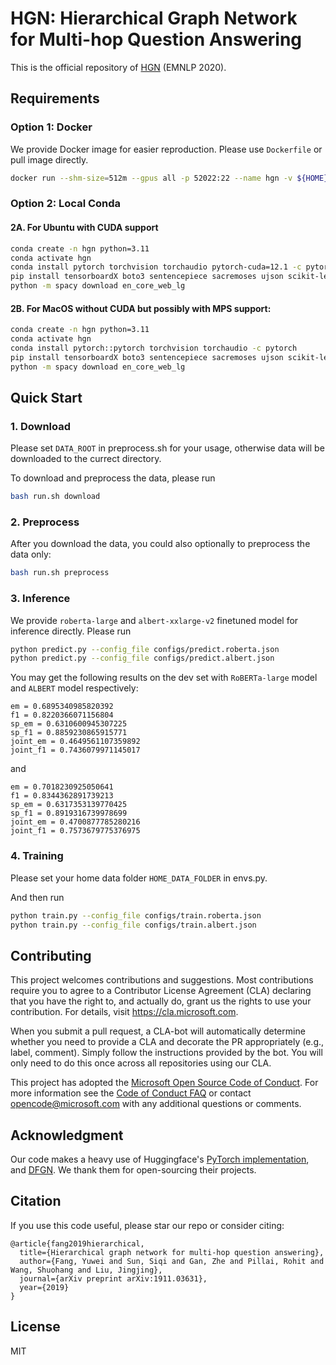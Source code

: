 # HGN: Hierarchical Graph Network for Multi-hop Question Answering

This is the official repository of [HGN](https://arxiv.org/abs/1911.03631) (EMNLP 2020).

## Requirements

### Option 1: Docker
We provide Docker image for easier reproduction. Please use `Dockerfile` or pull image directly.
```bash
docker run --shm-size=512m --gpus all -p 52022:22 --name hgn -v ${HOME}:${HOME} -it studyfang/hgn:latest
```

### Option 2: Local Conda

#### 2A. For Ubuntu with CUDA support
```bash
conda create -n hgn python=3.11
conda activate hgn
conda install pytorch torchvision torchaudio pytorch-cuda=12.1 -c pytorch -c nvidia
pip install tensorboardX boto3 sentencepiece sacremoses ujson scikit-learn datasets ujson transformers accelerate 'spacy[cuda12x]'
python -m spacy download en_core_web_lg
```

#### 2B. For MacOS without CUDA but possibly with MPS support:
```bash
conda create -n hgn python=3.11
conda activate hgn
conda install pytorch::pytorch torchvision torchaudio -c pytorch
pip install tensorboardX boto3 sentencepiece sacremoses ujson scikit-learn datasets ujson transformers accelerate 'spacy[apple]'
python -m spacy download en_core_web_lg
```

## Quick Start

### 1. Download
Please set `DATA_ROOT` in preprocess.sh for your usage, otherwise data will be downloaded to the currect directory.

To download and preprocess the data, please run
```bash
bash run.sh download
```

### 2. Preprocess
After you download the data, you could also optionally to preprocess the data only:
```bash
bash run.sh preprocess
```

### 3. Inference
We provide `roberta-large` and `albert-xxlarge-v2` finetuned model for inference directly. Please run
```bash
python predict.py --config_file configs/predict.roberta.json
python predict.py --config_file configs/predict.albert.json
```

You may get the following results on the dev set with `RoBERTa-large` model and `ALBERT` model respectively:
```
em = 0.6895340985820392
f1 = 0.8220366071156804
sp_em = 0.6310600945307225
sp_f1 = 0.8859230865915771
joint_em = 0.4649561107359892
joint_f1 = 0.7436079971145017
```
and
```
em = 0.7018230925050641
f1 = 0.8344362891739213
sp_em = 0.6317353139770425
sp_f1 = 0.8919316739978699
joint_em = 0.4700877785280216
joint_f1 = 0.7573679775376975
```

### 4. Training

Please set your home data folder `HOME_DATA_FOLDER` in envs.py.

And then run
```bash
python train.py --config_file configs/train.roberta.json
python train.py --config_file configs/train.albert.json
```

## Contributing

This project welcomes contributions and suggestions. Most contributions require you to
agree to a Contributor License Agreement (CLA) declaring that you have the right to,
and actually do, grant us the rights to use your contribution. For details, visit
https://cla.microsoft.com.

When you submit a pull request, a CLA-bot will automatically determine whether you need
to provide a CLA and decorate the PR appropriately (e.g., label, comment). Simply follow the
instructions provided by the bot. You will only need to do this once across all repositories using our CLA.

This project has adopted the [Microsoft Open Source Code of Conduct](https://opensource.microsoft.com/codeofconduct/).
For more information see the [Code of Conduct FAQ](https://opensource.microsoft.com/codeofconduct/faq/)
or contact [opencode@microsoft.com](mailto:opencode@microsoft.com) with any additional questions or comments.

## Acknowledgment

Our code makes a heavy use of Huggingface's [PyTorch implementation](https://github.com/huggingface/transformers),
and [DFGN](https://github.com/woshiyyya/DFGN-pytorch).
We thank them for open-sourcing their projects.


## Citation

If you use this code useful, please star our repo or consider citing:
```
@article{fang2019hierarchical,
  title={Hierarchical graph network for multi-hop question answering},
  author={Fang, Yuwei and Sun, Siqi and Gan, Zhe and Pillai, Rohit and Wang, Shuohang and Liu, Jingjing},
  journal={arXiv preprint arXiv:1911.03631},
  year={2019}
}
```

## License

MIT
